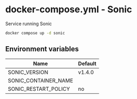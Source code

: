 # docker-compose.yml - Sonic

Service running Sonic

```bash
docker compose up -d sonic
```

## Environment variables

| **Name**             | **Default** |
| -------------------- | ----------- |
| SONIC_VERSION        | v1.4.0      |
| SONIC_CONTAINER_NAME |             |
| SONIC_RESTART_POLICY | no          |
